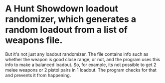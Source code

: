 # A Hunt Showdown loadout randomizer, which generates a random loadout from a list of weapons file.
But it's not just any loadout randomizer. The file contains info such as whether the weapon is good close range, or not, and the program uses this info to make a balanced loadout. 
So, for example, its not possible to get 2 melee weapons or 2 pistol pairs in 1 loadout. The program checks for that and prevents it from happening.

